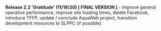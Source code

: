 <b>Release 2.2 'Gratitude' (11/18/20) [ FINAL VERSION ]</b> - Improve general operative performance, improve site loading times, delete Facebook, introduce TFFP, update / conclude AquaWeb project, transition development resources to SLPPC (if possible)
